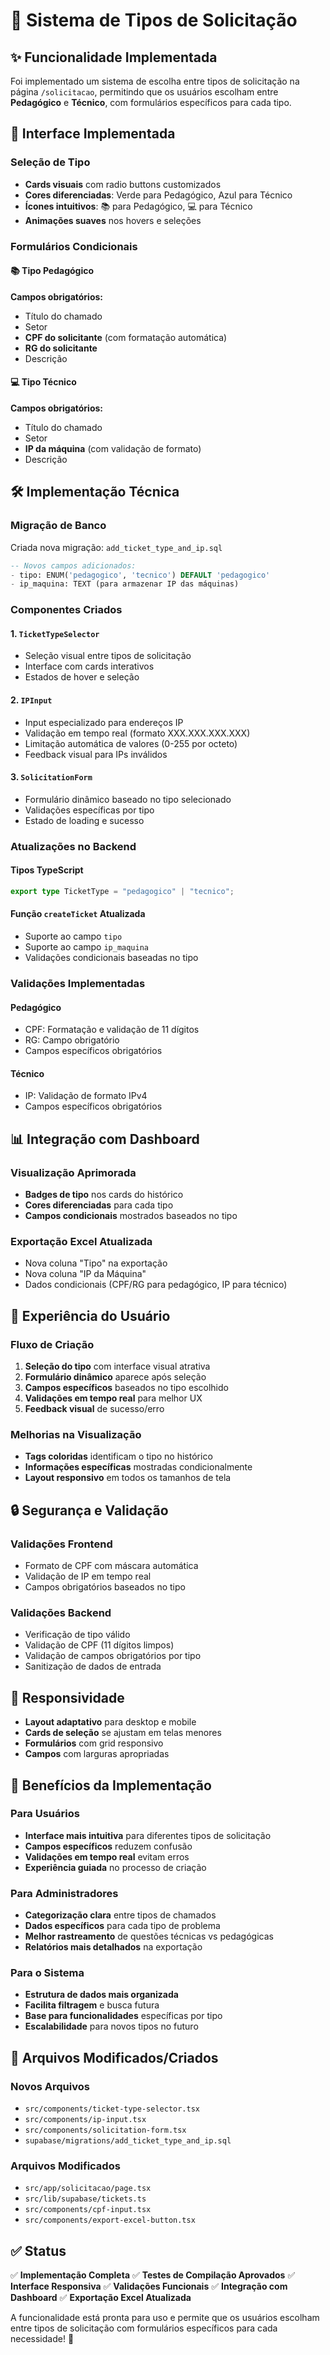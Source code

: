 # 🎯 Sistema de Tipos de Solicitação

## ✨ Funcionalidade Implementada

Foi implementado um sistema de escolha entre tipos de solicitação na página `/solicitacao`, permitindo que os usuários escolham entre **Pedagógico** e **Técnico**, com formulários específicos para cada tipo.

## 🎨 Interface Implementada

### Seleção de Tipo

- **Cards visuais** com radio buttons customizados
- **Cores diferenciadas**: Verde para Pedagógico, Azul para Técnico
- **Ícones intuitivos**: 📚 para Pedagógico, 💻 para Técnico
- **Animações suaves** nos hovers e seleções

### Formulários Condicionais

#### 📚 **Tipo Pedagógico**

**Campos obrigatórios:**

- Título do chamado
- Setor
- **CPF do solicitante** (com formatação automática)
- **RG do solicitante**
- Descrição

#### 💻 **Tipo Técnico**

**Campos obrigatórios:**

- Título do chamado
- Setor
- **IP da máquina** (com validação de formato)
- Descrição

## 🛠️ Implementação Técnica

### Migração de Banco

Criada nova migração: `add_ticket_type_and_ip.sql`

```sql
-- Novos campos adicionados:
- tipo: ENUM('pedagogico', 'tecnico') DEFAULT 'pedagogico'
- ip_maquina: TEXT (para armazenar IP das máquinas)
```

### Componentes Criados

#### 1. `TicketTypeSelector`

- Seleção visual entre tipos de solicitação
- Interface com cards interativos
- Estados de hover e seleção

#### 2. `IPInput`

- Input especializado para endereços IP
- Validação em tempo real (formato XXX.XXX.XXX.XXX)
- Limitação automática de valores (0-255 por octeto)
- Feedback visual para IPs inválidos

#### 3. `SolicitationForm`

- Formulário dinâmico baseado no tipo selecionado
- Validações específicas por tipo
- Estado de loading e sucesso

### Atualizações no Backend

#### Tipos TypeScript

```typescript
export type TicketType = "pedagogico" | "tecnico";
```

#### Função `createTicket` Atualizada

- Suporte ao campo `tipo`
- Suporte ao campo `ip_maquina`
- Validações condicionais baseadas no tipo

### Validações Implementadas

#### Pedagógico

- CPF: Formatação e validação de 11 dígitos
- RG: Campo obrigatório
- Campos específicos obrigatórios

#### Técnico

- IP: Validação de formato IPv4
- Campos específicos obrigatórios

## 📊 Integração com Dashboard

### Visualização Aprimorada

- **Badges de tipo** nos cards do histórico
- **Cores diferenciadas** para cada tipo
- **Campos condicionais** mostrados baseados no tipo

### Exportação Excel Atualizada

- Nova coluna "Tipo" na exportação
- Nova coluna "IP da Máquina"
- Dados condicionais (CPF/RG para pedagógico, IP para técnico)

## 🎯 Experiência do Usuário

### Fluxo de Criação

1. **Seleção do tipo** com interface visual atrativa
2. **Formulário dinâmico** aparece após seleção
3. **Campos específicos** baseados no tipo escolhido
4. **Validações em tempo real** para melhor UX
5. **Feedback visual** de sucesso/erro

### Melhorias na Visualização

- **Tags coloridas** identificam o tipo no histórico
- **Informações específicas** mostradas condicionalmente
- **Layout responsivo** em todos os tamanhos de tela

## 🔒 Segurança e Validação

### Validações Frontend

- Formato de CPF com máscara automática
- Validação de IP em tempo real
- Campos obrigatórios baseados no tipo

### Validações Backend

- Verificação de tipo válido
- Validação de CPF (11 dígitos limpos)
- Validação de campos obrigatórios por tipo
- Sanitização de dados de entrada

## 📱 Responsividade

- **Layout adaptativo** para desktop e mobile
- **Cards de seleção** se ajustam em telas menores
- **Formulários** com grid responsivo
- **Campos** com larguras apropriadas

## 🚀 Benefícios da Implementação

### Para Usuários

- **Interface mais intuitiva** para diferentes tipos de solicitação
- **Campos específicos** reduzem confusão
- **Validações em tempo real** evitam erros
- **Experiência guiada** no processo de criação

### Para Administradores

- **Categorização clara** entre tipos de chamados
- **Dados específicos** para cada tipo de problema
- **Melhor rastreamento** de questões técnicas vs pedagógicas
- **Relatórios mais detalhados** na exportação

### Para o Sistema

- **Estrutura de dados mais organizada**
- **Facilita filtragem** e busca futura
- **Base para funcionalidades** específicas por tipo
- **Escalabilidade** para novos tipos no futuro

## 📝 Arquivos Modificados/Criados

### Novos Arquivos

- `src/components/ticket-type-selector.tsx`
- `src/components/ip-input.tsx`
- `src/components/solicitation-form.tsx`
- `supabase/migrations/add_ticket_type_and_ip.sql`

### Arquivos Modificados

- `src/app/solicitacao/page.tsx`
- `src/lib/supabase/tickets.ts`
- `src/components/cpf-input.tsx`
- `src/components/export-excel-button.tsx`

## ✅ Status

✅ **Implementação Completa**
✅ **Testes de Compilação Aprovados**
✅ **Interface Responsiva**
✅ **Validações Funcionais**
✅ **Integração com Dashboard**
✅ **Exportação Excel Atualizada**

A funcionalidade está pronta para uso e permite que os usuários escolham entre tipos de solicitação com formulários específicos para cada necessidade! 🎉
